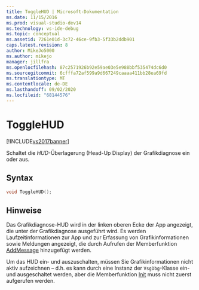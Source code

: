 ```yaml
---
title: ToggleHUD | Microsoft-Dokumentation
ms.date: 11/15/2016
ms.prod: visual-studio-dev14
ms.technology: vs-ide-debug
ms.topic: conceptual
ms.assetid: 7261e01d-3c72-46ce-9fb3-5f33b2ddb901
caps.latest.revision: 8
author: MikeJo5000
ms.author: mikejo
manager: jillfra
ms.openlocfilehash: 87c2571926b92e59ae03e5e988bbf535474dc6d0
ms.sourcegitcommit: 6cfffa72af599a9d667249caaaa411bb28ea69fd
ms.translationtype: MT
ms.contentlocale: de-DE
ms.lasthandoff: 09/02/2020
ms.locfileid: "68144576"
---
```

# <a name="togglehud"></a>ToggleHUD
[!INCLUDE[vs2017banner](../includes/vs2017banner.md)]

Schaltet die *HUD*-Überlagerung (Head-Up Display) der Grafikdiagnose ein oder aus.  
  
## <a name="syntax"></a>Syntax  
  
```cpp  
void ToggleHUD();  
```  
  
## <a name="remarks"></a>Hinweise  
 Das Grafikdiagnose-HUD wird in der linken oberen Ecke der App angezeigt, die unter der Grafikdiagnose ausgeführt wird. Es werden Laufzeitinformationen zur App und zur Erfassung von Grafikinformationen sowie Meldungen angezeigt, die durch Aufrufen der Memberfunktion [AddMessage](../debugger/addmessage.md) hinzugefügt werden.  
  
 Um das HUD ein- und auszuschalten, müssen Sie Grafikinformationen nicht aktiv aufzeichnen – d.h. es kann durch eine Instanz der `VsgDbg`-Klasse ein- und ausgeschaltet werden, aber die Memberfunktion [Init](../debugger/init.md) muss nicht zuerst aufgerufen werden.
